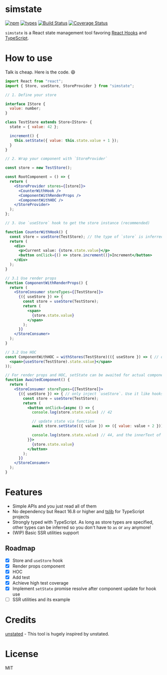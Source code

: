 # simstate
[![npm](https://img.shields.io/npm/v/simstate.svg?style=flat-square)](https://www.npmjs.com/package/simstate)
[![types](https://img.shields.io/npm/types/simstate.svg?style=flat-square)](https://www.npmjs.com/package/simstate)
[![Build Status](https://img.shields.io/travis/viccrubs/simstate.svg?style=flat-square)](https://travis-ci.org/viccrubs/simstate) 
[![Coverage Status](https://img.shields.io/coveralls/github/viccrubs/simstate.svg?style=flat-square)](https://coveralls.io/github/viccrubs/simstate?branch=master) 

`simstate` is a React state management tool favoring [React Hooks](https://reactjs.org/docs/hooks-intro.html) and [TypeScript](https://www.typescriptlang.org/).

# How to use

Talk is cheap. Here is the code. :smile:

```jsx
import React from "react";
import { Store, useStore, StoreProvider } from "simstate";

// 1. Define your store

interface IStore {
  value: number;
}

class TestStore extends Store<IStore> {
  state = { value: 42 };

  increment() {
    this.setState({ value: this.state.value + 1 });
  }
}

// 2. Wrap your component with `StoreProvider`

const store = new TestStore();

const RootComponent = () => {
  return (
    <StoreProvider stores={[store]}>
      <CounterWithHook />
      <ComponentWithRenderProps />
      <ComponentWithHOC />
    </StoreProvider>
  );
};

// 3. Use `useStore` hook to get the store instance (recommended)

function CounterWithHook() {
  const store = useStore(TestStore); // the type of `store` is inferred!
  return (
    <div>
      <p>Current value: {store.state.value}</p>
      <button onClick={() => store.increment()}>Increment</button>
    </div>
  );
}

// 3.1 Use render props
function ComponentWithRenderProps() {
  return (
    <StoreConsumer storeTypes={[TestStore]}>
      {({ useStore }) => {
        const store = useStore(TestStore);
        return (
          <span>
            {store.state.value}
          </span>
        );
      }}
    </StoreConsumer>
  );
}

// 3.2 Use HOC
const ComponentWithHOC = withStores(TestStore)(({ useStore }) => ( // only inject `useStore`. Use it like hooks.
  <span>{useStore(TestStore).state.value}</span>
));

// For render props and HOC, setState can be awaited for actual component update
function AwaitedComponent() {
  return (
    <StoreConsumer storeTypes={[TestStore]}>
      {({ useStore }) => { // only inject `useStore`. Use it like hooks.
        const store = useStore(TestStore);
        return (
          <button onClick={async () => {
            console.log(store.state.value) // 42

            // update state via function
            await store.setState(({ value }) => ({ value: value + 2 }));

            console.log(store.state.value) // 44, and the innerText of this button will also be 44
          }}>
            {store.state.value}
          </button>
        );
      }}
    </StoreConsumer>
  );
}

```

# Features

- Simple APIs and you just read all of them
- No dependency but React 16.8 or higher and [tslib](https://github.com/Microsoft/tslib) for TypeScript projects
- Strongly typed with TypeScript. As long as store types are specified, other types can be inferred so you don't have to `as` or `any` anymore!
- (WIP) Basic SSR utilities support

## Roadmap

- [x] Store and `useStore` hook
- [x] Render props component
- [x] HOC
- [X] Add test
- [X] Achieve high test coverage
- [X] Implement `setState` promise resolve after component update for hook use
- [ ] SSR utilities and its example

# Credits

[unstated](https://github.com/jamiebuilds/unstated) - This tool is hugely inspired by unstated.

# License

MIT
